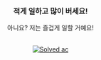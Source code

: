 

<div align="center">
<h3>적게 일하고 많이 버세요!</h3>
아니요? 저는 즐겁게 일할 거예요!
</div>
<br>

<p align="center">
  <a href="https://github.com/HamBP"><img alt="Solved ac" src="http://mazassumnida.wtf/api/generate_badge?boj=sjy9484"/></a><br>
</p>
